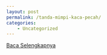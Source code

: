 ```yaml
---
layout: post
permalink: /tanda-mimpi-kaca-pecah/
categories:
    - Uncategorized
---
```


[Baca Selengkapnya](/02)